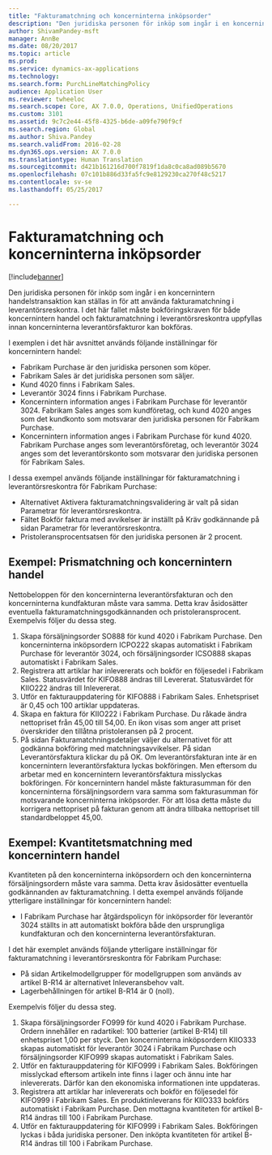 ```yaml
---
title: "Fakturamatchning och koncerninterna inköpsorder"
description: "Den juridiska personen för inköp som ingår i en koncernintern handelstransaktion kan ställas in för att använda fakturamatchning i leverantörsreskontra. I det här fallet måste bokföringskraven för både koncernintern handel och fakturamatchning i leverantörsreskontra uppfyllas innan koncerninterna leverantörsfakturor kan bokföras."
author: ShivamPandey-msft
manager: AnnBe
ms.date: 08/20/2017
ms.topic: article
ms.prod: 
ms.service: dynamics-ax-applications
ms.technology: 
ms.search.form: PurchLineMatchingPolicy
audience: Application User
ms.reviewer: twheeloc
ms.search.scope: Core, AX 7.0.0, Operations, UnifiedOperations
ms.custom: 3101
ms.assetid: 9c7c2e44-45f8-4325-b6de-a09fe790f9cf
ms.search.region: Global
ms.author: Shiva.Pandey
ms.search.validFrom: 2016-02-28
ms.dyn365.ops.version: AX 7.0.0
ms.translationtype: Human Translation
ms.sourcegitcommit: d421b161216d700f7819f1da8c0ca8ad089b5670
ms.openlocfilehash: 07c101b886d33fa5fc9e8129230ca270f48c5217
ms.contentlocale: sv-se
ms.lasthandoff: 05/25/2017

---
```


# <a name="invoice-matching-and-intercompany-purchase-orders"></a>Fakturamatchning och koncerninterna inköpsorder

[!include[banner](../includes/banner.md)]


Den juridiska personen för inköp som ingår i en koncernintern handelstransaktion kan ställas in för att använda fakturamatchning i leverantörsreskontra. I det här fallet måste bokföringskraven för både koncernintern handel och fakturamatchning i leverantörsreskontra uppfyllas innan koncerninterna leverantörsfakturor kan bokföras.

I exemplen i det här avsnittet används följande inställningar för koncernintern handel:
-   Fabrikam Purchase är den juridiska personen som köper.
-   Fabrikam Sales är det juridiska personen som säljer.
-   Kund 4020 finns i Fabrikam Sales.
-   Leverantör 3024 finns i Fabrikam Purchase.
-   Koncernintern information anges i Fabrikam Purchase för leverantör 3024. Fabrikam Sales anges som kundföretag, och kund 4020 anges som det kundkonto som motsvarar den juridiska personen för Fabrikam Purchase.
-   Koncernintern information anges i Fabrikam Purchase för kund 4020. Fabrikam Purchase anges som leverantörsföretag, och leverantör 3024 anges som det leverantörskonto som motsvarar den juridiska personen för Fabrikam Sales.

I dessa exempel används följande inställningar för fakturamatchning i leverantörsreskontra för Fabrikam Purchase:
-   Alternativet Aktivera fakturamatchningsvalidering är valt på sidan Parametrar för leverantörsreskontra.
-   Fältet Bokför faktura med avvikelser är inställt på Kräv godkännande på sidan Parametrar för leverantörsreskontra.
-   Pristoleransprocentsatsen för den juridiska personen är 2 procent.

## <a name="example-price-matching-and-intercompany-trade"></a> Exempel: Prismatchning och koncernintern handel
Nettobeloppen för den koncerninterna leverantörsfakturan och den koncerninterna kundfakturan måste vara samma. Detta krav åsidosätter eventuella fakturamatchningsgodkännanden och pristoleransprocent. Exempelvis följer du dessa steg.
1.  Skapa försäljningsorder SO888 för kund 4020 i Fabrikam Purchase. Den koncerninterna inköpsordern ICPO222 skapas automatiskt i Fabrikam Purchase för leverantör 3024, och försäljningsorder ICSO888 skapas automatiskt i Fabrikam Sales.
2.  Registrera att artiklar har inlevererats och bokför en följesedel i Fabrikam Sales. Statusvärdet för KIFO888 ändras till Levererat. Statusvärdet för KIIO222 ändras till Inlevererat.
3.  Utför en fakturauppdatering för KIFO888 i Fabrikam Sales. Enhetspriset är 0,45 och 100 artiklar uppdateras.
4.  Skapa en faktura för KIIO222 i Fabrikam Purchase. Du råkade ändra nettopriset från 45,00 till 54,00. En ikon visas som anger att priset överskrider den tillåtna pristoleransen på 2 procent.
5.  På sidan Fakturamatchningsdetaljer väljer du alternativet för att godkänna bokföring med matchningsavvikelser. På sidan Leverantörsfaktura klickar du på OK. Om leverantörsfakturan inte är en koncernintern leverantörsfaktura lyckas bokföringen. Men eftersom du arbetar med en koncernintern leverantörsfaktura misslyckas bokföringen. För koncernintern handel måste fakturasumman för den koncerninterna försäljningsordern vara samma som fakturasumman för motsvarande koncerninterna inköpsorder. För att lösa detta måste du korrigera nettopriset på fakturan genom att ändra tillbaka nettopriset till standardbeloppet 45,00.

## <a name="example-quantity-matching-with-intercompany-trade"></a> Exempel: Kvantitetsmatchning med koncernintern handel
Kvantiteten på den koncerninterna inköpsordern och den koncerninterna försäljningsordern måste vara samma. Detta krav åsidosätter eventuella godkännanden av fakturamatchning. I detta exempel används följande ytterligare inställningar för koncernintern handel:
-   I Fabrikam Purchase har åtgärdspolicyn för inköpsorder för leverantör 3024 ställts in att automatiskt bokföra både den ursprungliga kundfakturan och den koncerninterna leverantörsfakturan.

I det här exemplet används följande ytterligare inställningar för fakturamatchning i leverantörsreskontra för Fabrikam Purchase:
-   På sidan Artikelmodellgrupper för modellgruppen som används av artikel B-R14 är alternativet Inleveransbehov valt.
-   Lagerbehållningen för artikel B-R14 är 0 (noll).

Exempelvis följer du dessa steg.
1.  Skapa försäljningsorder FO999 för kund 4020 i Fabrikam Purchase. Ordern innehåller en radartikel: 100 batterier (artikel B-R14) till enhetspriset 1,00 per styck. Den koncerninterna inköpsordern KIIO333 skapas automatiskt för leverantör 3024 i Fabrikam Purchase och försäljningsorder KIFO999 skapas automatiskt i Fabrikam Sales.
2.  Utför en fakturauppdatering för KIFO999 i Fabrikam Sales. Bokföringen misslyckad eftersom artikeln inte finns i lager och ännu inte har inlevererats. Därför kan den ekonomiska informationen inte uppdateras.
3.  Registrera att artiklar har inlevererats och bokför en följesedel för KIFO999 i Fabrikam Sales. En produktinleverans för KIIO333 bokförs automatiskt i Fabrikam Purchase. Den mottagna kvantiteten för artikel B-R14 ändras till 100 i Fabrikam Purchase.
4.  Utför en fakturauppdatering för KIFO999 i Fabrikam Sales. Bokföringen lyckas i båda juridiska personer. Den inköpta kvantiteten för artikel B-R14 ändras till 100 i Fabrikam Purchase. 






